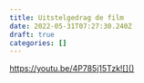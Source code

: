 ```yaml
---
title: Uitstelgedrag de film
date: 2022-05-31T07:27:30.240Z
draft: true
categories: []
---
```

https://youtu.be/4P785j15Tzk![]()